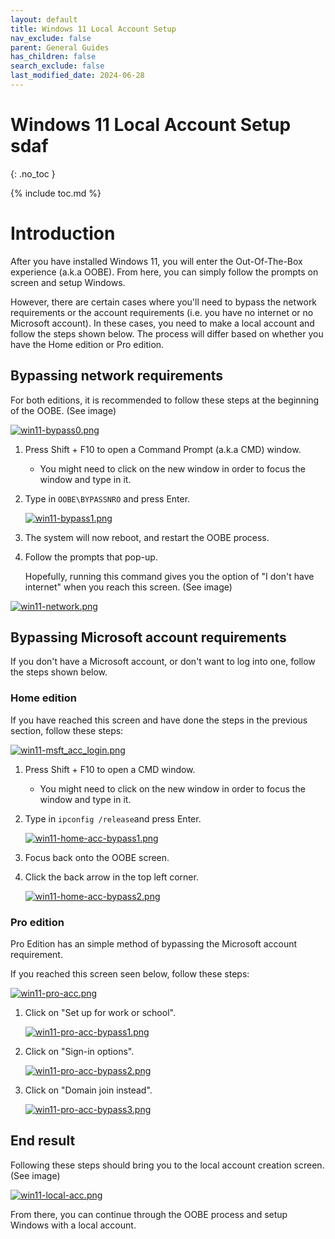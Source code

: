```yaml
---
layout: default
title: Windows 11 Local Account Setup 
nav_exclude: false
parent: General Guides
has_children: false
search_exclude: false
last_modified_date: 2024-06-28
---
```

# Windows 11 Local Account Setup sdaf
{: .no_toc }

{% include toc.md %}

# Introduction
After you have installed Windows 11, you will enter the Out-Of-The-Box experience (a.k.a OOBE). From here, you can simply follow the prompts on screen and setup Windows. 

However, there are certain cases where you'll need to bypass the network requirements or the account requirements (i.e. you have no internet or no Microsoft account). In these cases, you need to make a local account and follow the steps shown below. The process will differ based on whether you have the Home edition or Pro edition.

## Bypassing network requirements 
For both editions, it is recommended to follow these steps at the beginning of the OOBE. (See image) 

[![win11-bypass0.png](/assets/install-11/win11-bypass0.png)](/assets/install-11/win11-bypass0.png)

1. Press Shift + F10 to open a Command Prompt (a.k.a CMD) window.
     - You might need to click on the new window in order to focus the window and type in it.
2. Type in `OOBE\BYPASSNRO` and press Enter.

    [![win11-bypass1.png](/assets/install-11/win11-bypass1.png)](/assets/install-11/win11-bypass1.png)

3. The system will now reboot, and restart the OOBE process. 

4. Follow the prompts that pop-up. 

    Hopefully, running this command gives you the option of "I don't have internet" when you reach this screen. (See image)

[![win11-network.png](/assets/install-11/win11-network.png)](/assets/install-11/win11-network.png)

## Bypassing Microsoft account requirements
If you don't have a Microsoft account, or don't want to log into one, follow the steps shown below. 
### Home edition
If you have reached this screen and have done the steps in the previous section, follow these steps: 

[![win11-msft_acc_login.png](/assets/install-11/win11-msft_acc_login.png)](/assets/install-11/win11-msft_acc_login.png)

1. Press Shift + F10 to open a CMD window.
     - You might need to click on the new window in order to focus the window and type in it. 

2. Type in `ipconfig /release`and press Enter. 

     [![win11-home-acc-bypass1.png](/assets/install-11/win11-home-acc-bypass1.png)](/assets/install-11/win11-home-acc-bypass1.png)

3. Focus back onto the OOBE screen. 

4. Click the back arrow in the top left corner. 

     [![win11-home-acc-bypass2.png](/assets/install-11/win11-home-acc-bypass2.png)](/assets/install-11/win11-home-acc-bypass2.png)

### Pro edition
Pro Edition has an simple method of bypassing the Microsoft account requirement. 

If you reached this screen seen below, follow these steps: 

[![win11-pro-acc.png](/assets/install-11/win11-pro-acc.png)](/assets/install-11/win11-pro-acc.png)

1. Click on "Set up for work or school". 

     [![win11-pro-acc-bypass1.png](/assets/install-11/win11-pro-acc-bypass1.png)](/assets/install-11/win11-pro-acc-bypass1.png)


2. Click on "Sign-in options". 

     [![win11-pro-acc-bypass2.png](/assets/install-11/win11-pro-acc-bypass2.png)](/assets/install-11/win11-pro-acc-bypass2.png)


3. Click on "Domain join instead".

     [![win11-pro-acc-bypass3.png](/assets/install-11/win11-pro-acc-bypass3.png)](/assets/install-11/win11-pro-acc-bypass3.png)

## End result
Following these steps should bring you to the local account creation screen. (See image) 

[![win11-local-acc.png](/assets/install-11/win11-local-acc.png)](/assets/install-11/win11-local-acc.png)


From there, you can continue through the OOBE process and setup Windows with a local account.  

